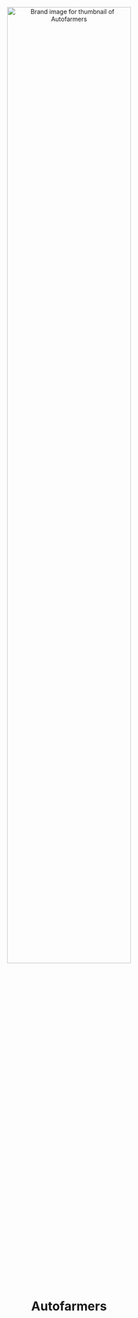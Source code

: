 <p align="center">
  <img alt="Brand image for thumbnail of Autofarmers" src="https://raw.githubusercontent.com/jcooky/autofarmers/refs/heads/main/docs/thumbnail.png" width="75%" />
</p>

<h1 align="center">Autofarmers</h1>

